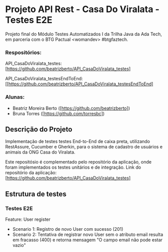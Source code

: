 # Projeto API Rest - Casa Do Viralata - Testes E2E 

Projeto final do Módulo Testes Automatizados I da Trilha Java da Ada Tech, em parceria com o BTG Pactual &lt;womandev> #btgfaztech.

### Respositórios:
API_CasaDoViralata_testes: [https://github.com/beatrizberto/API_CasaDoViralata_testes]

API_CasaDoViralata_testesEndToEnd: [[https://github.com/beatrizberto/API_CasaDoViralata_testesEndToEnd]

### Alunas:
- Beatriz Moreira Berto ([https://github.com/beatrizberto])
- Bruna Torres ([https://github.com/torresbc])
  
## Descrição do Projeto

Implementação de testes testes End-to-End de caixa preta, utilizando RestAssure, Cucumber e Gherkin, para o sistema de cadastro de usuários e animais da ONG Casa do Viralata. 

Este repositósio é complementado pelo repositório da aplicação, onde foram implementados os testes unitários e de integração.
Link do repositório da aplicação: [https://github.com/beatrizberto/API_CasaDoViralata_testes]

## Estrutura de testes

### Testes E2E
Feature: User register
- Scenario 1: Registro de novo User com sucesso (201)
- Scenario 2: Tentativa de registrar novo User sem o atributo email resulta em fracasso (400) e retorna mensagem "O campo email não pode estar vazio"
